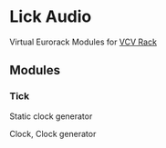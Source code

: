 # Lick Audio
Virtual Eurorack Modules for [VCV Rack](https://vcvrack.com)

## Modules ##

### Tick ###

Static clock generator

Clock, Clock generator
